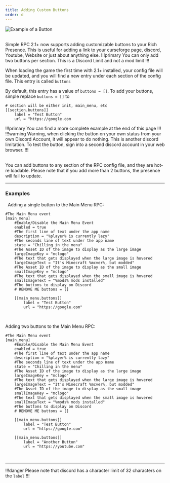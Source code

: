 ```yaml
---
title: Adding Custom Buttons
order: d
---
```

![Example of a Button](https://cdn.firstdarkdev.xyz/docs/srpc/buttons.png)

&nbsp;  
Simple RPC 2.1+ now supports adding customizable buttons to your Rich Presence. This is useful for adding a link to your curseforge page, discord, Youtube, Website or just about anything else.
!!!primary
You can only add two buttons per section. This is a Discord Limit and not a mod limit
!!!
&nbsp;  

When loading the game the first time with 2.1+ installed, your config file will be updated, and you will find a new entry under each section of the config file. This entry is called `buttons`

By default, this entry has a value of `buttons = []`. To add your buttons, simple replace `buttons = []` to

```
# section will be either init, main_menu, etc
[[section.buttons]]
	label = "Test Button"
	url = "https://google.com
```
!!!primary
You can find a more complete example at the end of this page
!!!
!!!warning
Warning, when clicking the button on your own status from your own Discord Account, it will appear to do nothing. This is another discord limitation. To test the button, sign into a second discord account in your web browser.
!!!

&nbsp;  
You can add buttons to any section of the RPC config file, and they are hot-re loadable. Please note that if you add more than 2 buttons, the presence will fail to update.
&nbsp;  
___

### Examples
&nbsp;
Adding a single button to the Main Menu RPC:
```
#The Main Menu event
[main_menu]
	#Enable/Disable the Main Menu Event
	enabled = true
	#The first line of text under the app name
	description = "%player% is currently lazy"
	#The seconds line of text under the app name
	state = "Chilling in the menu"
	#The Asset ID of the image to display as the large image
	largeImageKey = "mclogo"
	#The text that gets displayed when the large image is hovered
	largeImageText = "It's Minecraft %mcver%, but modded"
	#The Asset ID of the image to display as the small image
	smallImageKey = "mclogo"
	#The text that gets displayed when the small image is hovered
	smallImageText = "%mods% mods installed"
	#The buttons to display on Discord
	# REMOVE ME buttons = []
	
	[[main_menu.buttons]]
		label = "Test Button"
		url = "https://google.com"
```
&nbsp;  

Adding two buttons to the Main Menu RPC:
```
#The Main Menu event
[main_menu]
	#Enable/Disable the Main Menu Event
	enabled = true
	#The first line of text under the app name
	description = "%player% is currently lazy"
	#The seconds line of text under the app name
	state = "Chilling in the menu"
	#The Asset ID of the image to display as the large image
	largeImageKey = "mclogo"
	#The text that gets displayed when the large image is hovered
	largeImageText = "It's Minecraft %mcver%, but modded"
	#The Asset ID of the image to display as the small image
	smallImageKey = "mclogo"
	#The text that gets displayed when the small image is hovered
	smallImageText = "%mods% mods installed"
	#The buttons to display on Discord
	# REMOVE ME buttons = []
	
	[[main_menu.buttons]]
		label = "Test Button"
		url = "https://google.com"

	[[main_menu.buttons]]
		label = "Another Button"
		url = "https://youtube.com"
```
&nbsp;
___
!!!danger
Please note that discord has a character limit of 32 characters on the `label`
!!!
